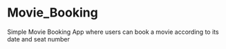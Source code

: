 # Movie_Booking
Simple Movie Booking App where users can book a movie according to its date and seat number 
